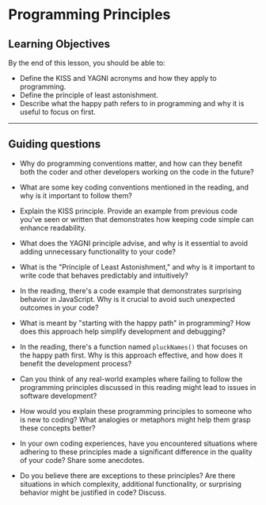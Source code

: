 # Programming Principles

## Learning Objectives

By the end of this lesson, you should be able to:

- Define the KISS and YAGNI acronyms and how they apply to programming.
- Define the principle of least astonishment.
- Describe what the happy path refers to in programming and why it is useful to focus on first.

---

## Guiding questions

- Why do programming conventions matter, and how can they benefit both the coder and other developers working on the code in the future?

- What are some key coding conventions mentioned in the reading, and why is it important to follow them?

- Explain the KISS principle. Provide an example from previous code you've seen or written that demonstrates how keeping code simple can enhance readability.

- What does the YAGNI principle advise, and why is it essential to avoid adding unnecessary functionality to your code?

- What is the "Principle of Least Astonishment," and why is it important to write code that behaves predictably and intuitively?

- In the reading, there's a code example that demonstrates surprising behavior in JavaScript. Why is it crucial to avoid such unexpected outcomes in your code?

- What is meant by "starting with the happy path" in programming? How does this approach help simplify development and debugging?

- In the reading, there's a function named `pluckNames()` that focuses on the happy path first. Why is this approach effective, and how does it benefit the development process?

- Can you think of any real-world examples where failing to follow the programming principles discussed in this reading might lead to issues in software development?

- How would you explain these programming principles to someone who is new to coding? What analogies or metaphors might help them grasp these concepts better?

- In your own coding experiences, have you encountered situations where adhering to these principles made a significant difference in the quality of your code? Share some anecdotes.

- Do you believe there are exceptions to these principles? Are there situations in which complexity, additional functionality, or surprising behavior might be justified in code? Discuss.
